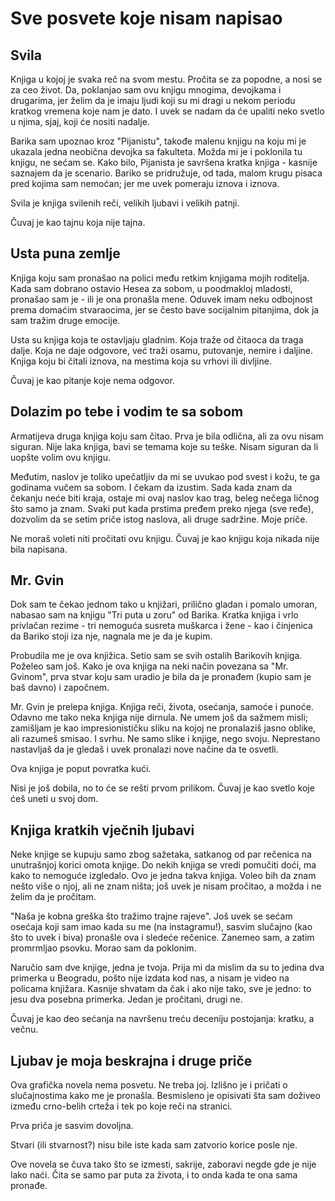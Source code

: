 
# Sve posvete koje nisam napisao

## Svila

Knjiga u kojoj je svaka reč na svom mestu. Pročita se za popodne, a nosi se za ceo život. Da, poklanjao sam ovu knjigu mnogima, devojkama i drugarima, jer želim da je imaju ljudi koji su mi dragi u nekom periodu kratkog vremena koje nam je dato. I uvek se nadam da će upaliti neko svetlo u njima, sjaj, koji će nositi nadalje.

Barika sam upoznao kroz "Pijanistu", takođe malenu knjigu na koju mi je ukazala jedna neobična devojka sa fakulteta. Možda mi je i poklonila tu knjigu, ne sećam se. Kako bilo, Pijanista je savršena kratka knjiga - kasnije saznajem da je scenario. Bariko se pridružuje, od tada, malom krugu pisaca pred kojima sam nemoćan; jer me uvek pomeraju iznova i iznova.

Svila je knjiga svilenih reči, velikih ljubavi i velikih patnji.

Čuvaj je kao tajnu koja nije tajna.

## Usta puna zemlje

Knjiga koju sam pronašao na polici među retkim knjigama mojih roditelja. Kada sam dobrano ostavio Hesea za sobom, u poodmakloj mladosti, pronašao sam je - ili je ona pronašla mene. Oduvek imam neku odbojnost prema domaćim stvaraocima, jer se često bave socijalnim pitanjima, dok ja sam tražim druge emocije.

Usta su knjiga koja te ostavljaju gladnim. Koja traže od čitaoca da traga dalje. Koja ne daje odgovore, već traži osamu, putovanje, nemire i daljine. Knjiga koju bi čitali iznova, na mestima koja su vrhovi ili divljine.

Čuvaj je kao pitanje koje nema odgovor.

## Dolazim po tebe i vodim te sa sobom

Armatijeva druga knjiga koju sam čitao. Prva je bila odlična, ali za ovu nisam siguran. Nije laka knjiga, bavi se temama koje su teške. Nisam siguran da li uopšte volim ovu knjigu.

Međutim, naslov je toliko upečatljiv da mi se uvukao pod svest i kožu, te ga godinama vučem sa sobom. I čekam da izustim. Sada kada znam da čekanju neće biti kraja, ostaje mi ovaj naslov kao trag, beleg nečega ličnog što samo ja znam. Svaki put kada prstima pređem preko njega (sve ređe), dozvolim da se setim priče istog naslova, ali druge sadržine. Moje priče.

Ne moraš voleti niti pročitati ovu knjigu. Čuvaj je kao knjigu koja nikada nije bila napisana.

## Mr. Gvin

Dok sam te čekao jednom tako u knjižari, prilično gladan i pomalo umoran, nabasao sam na knjigu "Tri puta u zoru" od Barika. Kratka knjiga i vrlo privlačan rezime - tri nemoguća susreta muškarca i žene - kao i činjenica da Bariko stoji iza nje, nagnala me je da je kupim.

Probudila me je ova knjižica. Setio sam se svih ostalih Barikovih knjiga. Poželeo sam još. Kako je ova knjiga na neki način povezana sa "Mr. Gvinom", prva stvar koju sam uradio je bila da je pronađem (kupio sam je baš davno) i započnem.

Mr. Gvin je prelepa knjiga. Knjiga reči, života, osećanja, samoće i punoće. Odavno me tako neka knjiga nije dirnula. Ne umem još da sažmem misli; zamišljam je kao impresionističku sliku na kojoj ne pronalaziš jasno oblike, ali razumeš smisao. I svrhu. Ne samo slike i knjige, nego svoju. Neprestano nastavljaš da je gledaš i uvek pronalazi nove načine da te osvetli.

Ova knjiga je poput povratka kući.

Nisi je još dobila, no to će se rešti prvom prilikom. Čuvaj je kao svetlo koje ćeš uneti u svoj dom.

## Knjiga kratkih vječnih ljubavi

Neke knjige se kupuju samo zbog sažetaka, satkanog od par rečenica na unutrašnjoj korici omota knjige. Do nekih knjiga se vredi pomučiti doći, ma kako to nemoguće izgledalo. Ovo je jedna takva knjiga. Voleo bih da znam nešto više o njoj, ali ne znam ništa; još uvek je nisam pročitao, a možda i ne želim da je pročitam.

"Naša je kobna greška što tražimo trajne rajeve". Još uvek se sećam osećaja koji sam imao kada su me (na instagramu!), sasvim slučajno (kao što to uvek i biva) pronašle ova i sledeće rečenice. Zanemeo sam, a zatim promrmljao psovku. Morao sam da poklonim.

Naručio sam dve knjige, jedna je tvoja. Prija mi da mislim da su to jedina dva primerka u Beogradu, pošto nije izdata kod nas, a nisam je video na policama knjižara. Kasnije shvatam da čak i ako nije tako, sve je jedno: to jesu dva posebna primerka. Jedan je pročitani, drugi ne.

Čuvaj je kao deo sećanja na navršenu treću deceniju postojanja: kratku, a večnu.

## Ljubav je moja beskrajna i druge priče

Ova grafička novela nema posvetu. Ne treba joj. Izlišno je i pričati o slučajnostima kako me je pronašla. Besmisleno je opisivati šta sam doživeo između crno-belih crteža i tek po koje reči na stranici.

Prva priča je sasvim dovoljna.

Stvari (ili stvarnost?) nisu bile iste kada sam zatvorio korice posle nje.

Ove novela se čuva tako što se izmesti, sakrije, zaboravi negde gde je nije lako naći. Čita se samo par puta za života, i to onda kada te ona sama pronađe.
